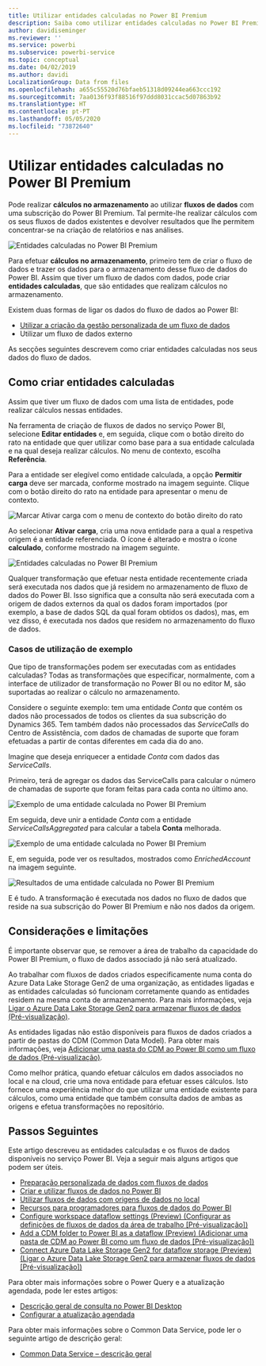 ```yaml
---
title: Utilizar entidades calculadas no Power BI Premium
description: Saiba como utilizar entidades calculadas no Power BI Premium
author: davidiseminger
ms.reviewer: ''
ms.service: powerbi
ms.subservice: powerbi-service
ms.topic: conceptual
ms.date: 04/02/2019
ms.author: davidi
LocalizationGroup: Data from files
ms.openlocfilehash: a655c55520d76bfaeb51318d09244ea663ccc192
ms.sourcegitcommit: 7aa0136f93f88516f97ddd8031ccac5d07863b92
ms.translationtype: HT
ms.contentlocale: pt-PT
ms.lasthandoff: 05/05/2020
ms.locfileid: "73872640"
---
```

# <a name="using-computed-entities-on-power-bi-premium"></a>Utilizar entidades calculadas no Power BI Premium

Pode realizar **cálculos no armazenamento** ao utilizar **fluxos de dados** com uma subscrição do Power BI Premium. Tal permite-lhe realizar cálculos com os seus fluxos de dados existentes e devolver resultados que lhe permitem concentrar-se na criação de relatórios e nas análises. 

![Entidades calculadas no Power BI Premium](media/service-dataflows-computed-entities-premium/computed-entities-premium_00.png)

Para efetuar **cálculos no armazenamento**, primeiro tem de criar o fluxo de dados e trazer os dados para o armazenamento desse fluxo de dados do Power BI. Assim que tiver um fluxo de dados com dados, pode criar **entidades calculadas**, que são entidades que realizam cálculos no armazenamento. 

Existem duas formas de ligar os dados do fluxo de dados ao Power BI:

* [Utilizar a criação da gestão personalizada de um fluxo de dados](service-dataflows-create-use.md)
* Utilizar um fluxo de dados externo

As secções seguintes descrevem como criar entidades calculadas nos seus dados do fluxo de dados.

## <a name="how-to-create-computed-entities"></a>Como criar entidades calculadas 

Assim que tiver um fluxo de dados com uma lista de entidades, pode realizar cálculos nessas entidades.

Na ferramenta de criação de fluxos de dados no serviço Power BI, selecione **Editar entidades** e, em seguida, clique com o botão direito do rato na entidade que quer utilizar como base para a sua entidade calculada e na qual deseja realizar cálculos. No menu de contexto, escolha **Referência**.

Para a entidade ser elegível como entidade calculada, a opção **Permitir carga** deve ser marcada, conforme mostrado na imagem seguinte. Clique com o botão direito do rato na entidade para apresentar o menu de contexto.

![Marcar Ativar carga com o menu de contexto do botão direito do rato](media/service-dataflows-computed-entities-premium/computed-entities-premium_01.png)

Ao selecionar **Ativar carga**, cria uma nova entidade para a qual a respetiva origem é a entidade referenciada. O ícone é alterado e mostra o ícone **calculado**, conforme mostrado na imagem seguinte.

![Entidades calculadas no Power BI Premium](media/service-dataflows-computed-entities-premium/computed-entities-premium_00.png)

Qualquer transformação que efetuar nesta entidade recentemente criada será executada nos dados que já residem no armazenamento de fluxo de dados do Power BI. Isso significa que a consulta não será executada com a origem de dados externos da qual os dados foram importados (por exemplo, a base de dados SQL da qual foram obtidos os dados), mas, em vez disso, é executada nos dados que residem no armazenamento do fluxo de dados.

### <a name="example-use-cases"></a>Casos de utilização de exemplo
Que tipo de transformações podem ser executadas com as entidades calculadas? Todas as transformações que especificar, normalmente, com a interface de utilizador de transformação no Power BI ou no editor M, são suportadas ao realizar o cálculo no armazenamento. 

Considere o seguinte exemplo: tem uma entidade *Conta* que contém os dados não processados de todos os clientes da sua subscrição do Dynamics 365. Tem também dados não processados das *ServiceCalls* do Centro de Assistência, com dados de chamadas de suporte que foram efetuadas a partir de contas diferentes em cada dia do ano.

Imagine que deseja enriquecer a entidade *Conta* com dados das *ServiceCalls*. 

Primeiro, terá de agregar os dados das ServiceCalls para calcular o número de chamadas de suporte que foram feitas para cada conta no último ano. 

![Exemplo de uma entidade calculada no Power BI Premium](media/service-dataflows-computed-entities-premium/computed-entities-premium_02.png)

Em seguida, deve unir a entidade *Conta* com a entidade *ServiceCallsAggregated* para calcular a tabela **Conta** melhorada.

![Exemplo de uma entidade calculada no Power BI Premium](media/service-dataflows-computed-entities-premium/computed-entities-premium_03.png)

E, em seguida, pode ver os resultados, mostrados como *EnrichedAccount* na imagem seguinte.

![Resultados de uma entidade calculada no Power BI Premium](media/service-dataflows-computed-entities-premium/computed-entities-premium_04.png)

E é tudo. A transformação é executada nos dados no fluxo de dados que reside na sua subscrição do Power BI Premium e não nos dados da origem.

## <a name="considerations-and-limitations"></a>Considerações e limitações

É importante observar que, se remover a área de trabalho da capacidade do Power BI Premium, o fluxo de dados associado já não será atualizado. 

Ao trabalhar com fluxos de dados criados especificamente numa conta do Azure Data Lake Storage Gen2 de uma organização, as entidades ligadas e as entidades calculadas só funcionam corretamente quando as entidades residem na mesma conta de armazenamento. Para mais informações, veja [Ligar o Azure Data Lake Storage Gen2 para armazenar fluxos de dados (Pré-visualização)](service-dataflows-connect-azure-data-lake-storage-gen2.md).

As entidades ligadas não estão disponíveis para fluxos de dados criados a partir de pastas do CDM (Common Data Model). Para obter mais informações, veja [Adicionar uma pasta do CDM ao Power BI como um fluxo de dados (Pré-visualização)](service-dataflows-add-cdm-folder.md).

Como melhor prática, quando efetuar cálculos em dados associados no local e na cloud, crie uma nova entidade para efetuar esses cálculos. Isto fornece uma experiência melhor do que utilizar uma entidade existente para cálculos, como uma entidade que também consulta dados de ambas as origens e efetua transformações no repositório.

## <a name="next-steps"></a>Passos Seguintes

Este artigo descreveu as entidades calculadas e os fluxos de dados disponíveis no serviço Power BI. Veja a seguir mais alguns artigos que podem ser úteis.

* [Preparação personalizada de dados com fluxos de dados](service-dataflows-overview.md)
* [Criar e utilizar fluxos de dados no Power BI](service-dataflows-create-use.md)
* [Utilizar fluxos de dados com origens de dados no local](service-dataflows-on-premises-gateways.md)
* [Recursos para programadores para fluxos de dados do Power BI](service-dataflows-developer-resources.md)
* [Configure workspace dataflow settings (Preview) (Configurar as definições de fluxos de dados da área de trabalho [Pré-visualização])](service-dataflows-configure-workspace-storage-settings.md)
* [Add a CDM folder to Power BI as a dataflow (Preview) (Adicionar uma pasta de CDM ao Power BI como um fluxo de dados [Pré-visualização])](service-dataflows-add-cdm-folder.md)
* [Connect Azure Data Lake Storage Gen2 for dataflow storage (Preview) (Ligar o Azure Data Lake Storage Gen2 para armazenar fluxos de dados [Pré-visualização])](service-dataflows-connect-azure-data-lake-storage-gen2.md)

Para obter mais informações sobre o Power Query e a atualização agendada, pode ler estes artigos:
* [Descrição geral de consulta no Power BI Desktop](desktop-query-overview.md)
* [Configurar a atualização agendada](refresh-scheduled-refresh.md)

Para obter mais informações sobre o Common Data Service, pode ler o seguinte artigo de descrição geral:
* [Common Data Service – descrição geral](https://docs.microsoft.com/powerapps/common-data-model/overview)

